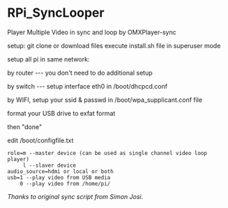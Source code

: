 # RPi_SyncLooper
Player Multiple Video in sync and loop by OMXPlayer-sync 

  setup:
  git clone or download files
  execute install.sh file in superuser mode
  
  setup all pi in same network:
  
  by router --- you don't need to do additional setup

  by switch --- setup interface eth0 in /boot/dhcpcd.conf
  
  by WIFI, setup your ssid & passwd in /boot/wpa_supplicant.conf file
  
  format your USB drive to exfat format
  
  then "done"
  
  edit /boot/configfile.txt
  
    role=m --master device (can be used as single channel video loop player)
         l --slaver device
    audio_source=hdmi or local or both
    usb=1 --play video from USB media
        0 --play video from /home/pi/
        
        
*Thanks to original sync script from Simon Josi.*
